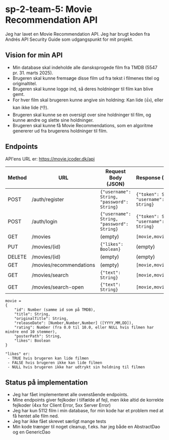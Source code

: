 # sp-2-team-5: Movie Recommendation API

Jeg har lavet en Movie Recommendation API.
Jeg har brugt koden fra Andrés API Security Guide som udgangspunkt for mit projekt.

## Vision for min API

- Min database skal indeholde alle dansksprogede film fra TMDB (5547 pr. 31. marts 2025).
- Brugeren skal kunne fremsøge disse film ud fra tekst i filmenes titel og originaltitel.
- Brugeren skal kunne logge ind, så deres holdninger til film kan blive gemt.
- For hver film skal brugeren kunne angive sin holdning: Kan lide (👍), eller kan ikke lide (👎).
- Brugeren skal kunne se en oversigt over sine holdninger til film, og kunne ændre og slette sine holdninger.
- Brugeren skal kunne få Movie Recommendations, som en algoritme genererer ud fra brugerens holdninger til film.

## Endpoints

API'ens URL er: https://movie.jcoder.dk/api

| Method | URL                     | Request Body (JSON)                        | Response (JSON)                         | Roles  | Idempotent |
|--------|-------------------------|--------------------------------------------|-----------------------------------------|--------|------------|
| POST   | /auth/register          | `{"username": String, "password": String}` | `{"token": String, "username": String}` | ANYONE | Yes        |
| POST   | /auth/login             | `{"username": String, "password": String}` | `{"token": String, "username": String}` | ANYONE | Yes        |
| GET    | /movies                 | (empty)                                    | `[movie,movie,...]`                     | USER   | Yes        |
| PUT    | /movies/(id)            | `{"likes": Boolean}`                       | (empty)                                 | USER   | Yes        |
| DELETE | /movies/(id)            | (empty)                                    | (empty)                                 | USER   | Yes        |
| GET    | /movies/recommendations | (empty)                                    | `[movie,movie,...]`                     | USER   | Yes        |
| GET    | /movies/search          | `{"text": String}`                         | `[movie,movie,...]`                     | USER   | Yes        |
| GET    | /movies/search-open     | `{"text": String}`                         | `[movie,movie,...]`                     | ANYONE | Yes        |

```
movie =
{
    "id": Number (samme id som på TMDB),
    "title": String,
    "originalTitle": String,
    "releaseDate": [Number,Number,Number] ([YYYY,MM,DD]),
    "rating": Number (fra 0.0 til 10.0, eller NULL hvis filmen har mindre end 10 stemmer),
    "posterPath": String,
    "likes": Boolean
}

"likes" er:
 - TRUE hvis brugeren kan lide filmen
 - FALSE hvis brugeren ikke kan lide filmen
 - NULL hvis brugeren ikke har udtrykt sin holdning til filmen
```

## Status på implementation

- Jeg har fået implementeret alle ovenstående endpoints.
- Mine endpoints giver fejlkoder i tilfælde af fejl, men ikke altid de korrekte fejlkoder (4xx for Client Error, 5xx
  Server Error)
- Jeg har kun 5112 film i min database, for min kode har et problem med at få hentet alle film ned.
- Jeg har ikke fået skrevet særligt mange tests
- Min kode trænger til noget cleanup, f.eks. har jeg både en AbstractDao og en GenericDao